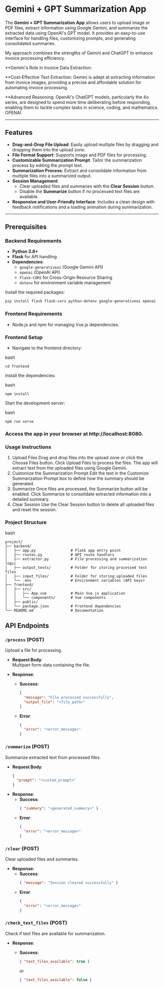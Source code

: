 # Gemini + GPT Summarization App

The **Gemini + GPT Summarization App** allows users to upload image or PDF files, extract information using Google Gemini, and summarize the extracted data using OpenAI's GPT model. It provides an easy-to-use interface for handling files, customizing prompts, and generating consolidated summaries.

My approach combines the strengths of Gemini and ChatGPT to enhance invoice processing efficiency.

**Gemini's Role in Invoice Data Extraction:

**Cost-Effective Text Extraction: Gemini is adept at extracting information from invoice images, providing a precise and affordable solution for automating invoice processing. 


**Advanced Reasoning: OpenAI's ChatGPT models, particularly the 4o series, are designed to spend more time deliberating before responding, enabling them to tackle complex tasks in science, coding, and mathematics. 
OPENAI

---

## Features

- **Drag-and-Drop File Upload**: Easily upload multiple files by dragging and dropping them into the upload zone.
- **File Format Support**: Supports image and PDF files for processing.
- **Customizable Summarization Prompt**: Tailor the summarization process by editing the prompt text.
- **Summarization Process**: Extract and consolidate information from multiple files into a summarized output.
- **Session Management**:
  - Clear uploaded files and summaries with the **Clear Session** button.
  - Disable the **Summarize** button if no processed text files are available.
- **Responsive and User-Friendly Interface**: Includes a clean design with feedback notifications and a loading animation during summarization.

---

## Prerequisites

### Backend Requirements
- **Python 3.8+**
- **Flask** for API handling
- **Dependencies**:
  - `google-generativeai` (Google Gemini API)
  - `openai` (OpenAI API)
  - `Flask-CORS` for Cross-Origin Resource Sharing
  - `dotenv` for environment variable management

Install the required packages:

```bash
pip install flask flask-cors python-dotenv google-generativeai openai
```

### Frontend Requirements
- Node.js and npm for managing Vue.js dependencies.

### Frontend Setup
- Navigate to the frontend directory:

bash
```
cd frontend
```

Install the dependencies:

bash
```
npm install
```

Start the development server:

bash
```
npm run serve
```
### Access the app in your browser at http://localhost:8080.

### Usage Instructions
1. Upload Files
Drag and drop files into the upload zone or click the Choose Files button.
Click Upload Files to process the files. The app will extract text from the uploaded files using Google Gemini.
2. Customize the Summarization Prompt
Edit the text in the Customize Summarization Prompt box to define how the summary should be generated.
3. Summarize
Once files are processed, the Summarize button will be enabled.
Click Summarize to consolidate extracted information into a detailed summary.
4. Clear Session
Use the Clear Session button to delete all uploaded files and reset the session.

### Project Structure

bash
```
project/
├── backend/
│   ├── app.py                # Flask app entry point
│   ├── routes.py             # API route handlers
│   ├── extractor.py          # File processing and summarization logic
│   ├── output_texts/         # Folder for storing processed text files
│   ├── input_files/          # Folder for storing uploaded files
│   └── .env                  # Environment variables (API keys)
├── frontend/
│   ├── src/
│   │   ├── App.vue           # Main Vue.js application
│   │   └── components/       # Vue components
│   ├── public/
│   └── package.json          # Frontend dependencies
└── README.md                 # Documentation
```

## API Endpoints

### `/process` (POST)
Upload a file for processing.

- **Request Body**:  
  Multipart form-data containing the file.

- **Response**:  
  - **Success**:  
    ```json
    {
      "message": "File processed successfully",
      "output_file": "<file_path>"
    }
    ```
  - **Error**:  
    ```json
    {
      "error": "<error_message>"
    }
    ```


### `/summarize` (POST)
Summarize extracted text from processed files.

- **Request Body**:  
  ```json
  {
    "prompt": "<custom_prompt>"
  }
- **Response**:  
  - **Success**:  
    ```json
    { "summary": "<generated_summary>" }
    ```
  - **Error**:  
    ```json
    {
      "error": "<error_message>"
    }
    ```

### `/clear` (POST)
Clear uploaded files and summaries.

- **Response**:  
  - **Success**:  
    ```json
    { "message": "Session cleared successfully" }
    ```
  - **Error**:  
    ```json
    {
      "error": "<error_message>"
    }
    ```

### `/check_text_files` (POST)
Check if text files are available for summarization.

- **Response**:  
  - **Success**:  
    ```json
    { "text_files_available": true }
    ```
    or
  
    ```json
    { "text_files_available": false }
    ```
